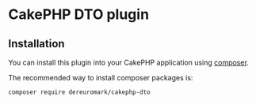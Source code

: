 # CakePHP DTO plugin

## Installation

You can install this plugin into your CakePHP application using [composer](http://getcomposer.org).

The recommended way to install composer packages is:

```
composer require dereuromark/cakephp-dto
```

